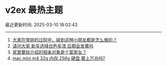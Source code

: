 # v2ex 最热主题

最近更新时间: 2025-03-10 18:02:43

--- 
1. [大家在带娃的过程中，碰到这种小朋友都是怎么做的？](https://www.v2ex.com/t/1117126) 
2. [请问大家 新车选择白色车漆 后期会发黄吗](https://www.v2ex.com/t/1117141) 
3. [家里要给介绍的相亲对象是个富家女？](https://www.v2ex.com/t/1117164) 
4. [mac mini m4 32g 内存,256g 硬盘,要上万兆吗?](https://www.v2ex.com/t/1117170) 
